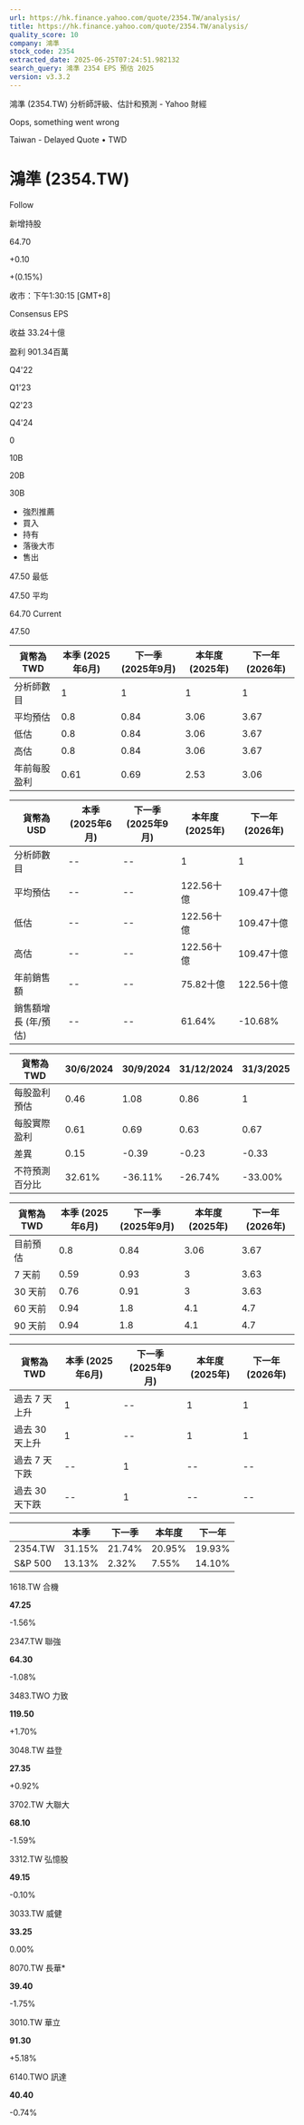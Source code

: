 ```yaml
---
url: https://hk.finance.yahoo.com/quote/2354.TW/analysis/
title: https://hk.finance.yahoo.com/quote/2354.TW/analysis/
quality_score: 10
company: 鴻準
stock_code: 2354
extracted_date: 2025-06-25T07:24:51.982132
search_query: 鴻準 2354 EPS 預估 2025
version: v3.3.2
---
```


鴻準 (2354.TW) 分析師評級、估計和預測 - Yahoo 財經


Oops, something went wrong

 

Taiwan - Delayed Quote • TWD 

# 鴻準 (2354.TW)

Follow

 

新增持股

64.70

+0.10

+(0.15%)

收市：下午1:30:15 [GMT+8]

Consensus EPS

收益 33.24十億

盈利 901.34百萬

Q4'22

Q1'23

Q2'23

Q4'24

0

10B

20B

30B

* 強烈推薦
* 買入
* 持有
* 落後大市
* 售出

47.50 最低

47.50 平均

64.70 Current

47.50

| 貨幣為TWD | 本季 (2025年6月) | 下一季 (2025年9月) | 本年度 (2025年) | 下一年 (2026年) |
| --- | --- | --- | --- | --- |
| 分析師數目 | 1 | 1 | 1 | 1 |
| 平均預估 | 0.8 | 0.84 | 3.06 | 3.67 |
| 低估 | 0.8 | 0.84 | 3.06 | 3.67 |
| 高估 | 0.8 | 0.84 | 3.06 | 3.67 |
| 年前每股盈利 | 0.61 | 0.69 | 2.53 | 3.06 |

| 貨幣為USD | 本季 (2025年6月) | 下一季 (2025年9月) | 本年度 (2025年) | 下一年 (2026年) |
| --- | --- | --- | --- | --- |
| 分析師數目 | -- | -- | 1 | 1 |
| 平均預估 | -- | -- | 122.56十億 | 109.47十億 |
| 低估 | -- | -- | 122.56十億 | 109.47十億 |
| 高估 | -- | -- | 122.56十億 | 109.47十億 |
| 年前銷售額 | -- | -- | 75.82十億 | 122.56十億 |
| 銷售額增長 (年/預估) | -- | -- | 61.64% | -10.68% |

| 貨幣為TWD | 30/6/2024 | 30/9/2024 | 31/12/2024 | 31/3/2025 |
| --- | --- | --- | --- | --- |
| 每股盈利預估 | 0.46 | 1.08 | 0.86 | 1 |
| 每股實際盈利 | 0.61 | 0.69 | 0.63 | 0.67 |
| 差異 | 0.15 | -0.39 | -0.23 | -0.33 |
| 不符預測百分比 | 32.61% | -36.11% | -26.74% | -33.00% |

| 貨幣為TWD | 本季 (2025年6月) | 下一季 (2025年9月) | 本年度 (2025年) | 下一年 (2026年) |
| --- | --- | --- | --- | --- |
| 目前預估 | 0.8 | 0.84 | 3.06 | 3.67 |
| 7 天前 | 0.59 | 0.93 | 3 | 3.63 |
| 30 天前 | 0.76 | 0.91 | 3 | 3.63 |
| 60 天前 | 0.94 | 1.8 | 4.1 | 4.7 |
| 90 天前 | 0.94 | 1.8 | 4.1 | 4.7 |

| 貨幣為TWD | 本季 (2025年6月) | 下一季 (2025年9月) | 本年度 (2025年) | 下一年 (2026年) |
| --- | --- | --- | --- | --- |
| 過去 7 天上升 | 1 | -- | 1 | 1 |
| 過去 30 天上升 | 1 | -- | 1 | 1 |
| 過去 7 天下跌 | -- | 1 | -- | -- |
| 過去 30 天下跌 | -- | 1 | -- | -- |

|  | 本季 | 下一季 | 本年度 | 下一年 |
| --- | --- | --- | --- | --- |
| 2354.TW | 31.15% | 21.74% | 20.95% | 19.93% |
| S&P 500 | 13.13% | 2.32% | 7.55% | 14.10% |

1618.TW  合機

**47.25**

-1.56%

2347.TW  聯強

**64.30**

-1.08%

3483.TWO  力致

**119.50**

+1.70%

3048.TW  益登

**27.35**

+0.92%

3702.TW  大聯大

**68.10**

-1.59%

3312.TW  弘憶股

**49.15**

-0.10%

3033.TW  威健

**33.25**

0.00%

8070.TW  長華\*

**39.40**

-1.75%

3010.TW  華立

**91.30**

+5.18%

6140.TWO  訊達

**40.40**

-0.74%